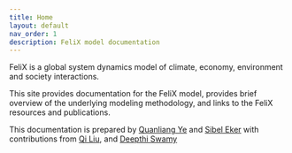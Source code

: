 ```yaml
---
title: Home
layout: default
nav_order: 1
description: FeliX model documentation
---
```


FeliX is a global system dynamics model of climate, economy, environment and society interactions. 

This site provides documentation for the FeliX model, provides brief overview of the underlying modeling methodology, and links to the FeliX resources and publications.

This documentation is prepared by
[Quanliang Ye](https://www.ru.nl/en/people/ye-q) and [Sibel Eker](https://iiasa.ac.at/staff/sibel-eker) with contributions from [Qi Liu](https://www.researchgate.net/profile/Qi-Liu-321), and [Deepthi Swamy](https://iiasa.ac.at/staff/deepthi-swamy)
